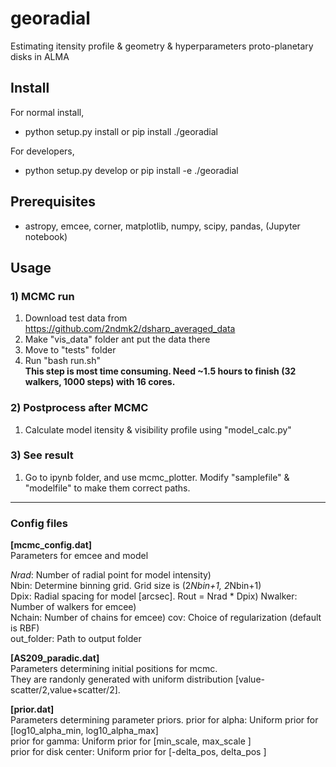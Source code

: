 # georadial
Estimating itensity profile & geometry & hyperparameters proto-planetary disks in ALMA 

## Install 
For normal install, 
* python setup.py install or pip install ./georadial

For developers, 
* python setup.py develop or pip install -e ./georadial
    
## Prerequisites
- astropy, emcee, corner, matplotlib, numpy, scipy, pandas, (Jupyter notebook)

## Usage

### 1) MCMC run
1. Download test data from https://github.com/2ndmk2/dsharp_averaged_data
2. Make "vis_data" folder ant put the data there
3. Move to "tests" folder
4. Run "bash run.sh"  
   **This step is most time consuming. Need ~1.5 hours to finish (32 walkers, 1000 steps) with 16 cores.**

### 2) Postprocess after MCMC
1. Calculate model itensity & visibility profile using "model_calc.py"

### 3) See result
1. Go to ipynb folder, and use mcmc_plotter. Modify "samplefile" & "modelfile" to make them correct paths.

------

### Config files
**[mcmc_config.dat]**  
Parameters for emcee and model  

*Nrad*: Number of radial point for model intensity)  
Nbin: Determine binning grid. Grid size is (2*Nbin+1, 2*Nbin+1)  
Dpix: Radial spacing for model [arcsec]. Rout = Nrad * Dpix) 
Nwalker: Number of walkers for emcee)  
Nchain: Number of chains for emcee) 
cov: Choice of regularization (default is RBF)  
out_folder: Path to output folder  

**[AS209_paradic.dat]**  
Parameters determining initial positions for mcmc.  
They are randonly generated with uniform distribution [value-scatter/2,value+scatter/2].  

**[prior.dat]**  
Parameters determining parameter priors. 
prior for alpha: Uniform prior for [log10_alpha_min, log10_alpha_max]  
prior for gamma: Uniform prior for [min_scale, max_scale ]  
prior for disk center: Uniform prior for [-delta_pos, delta_pos ]  
